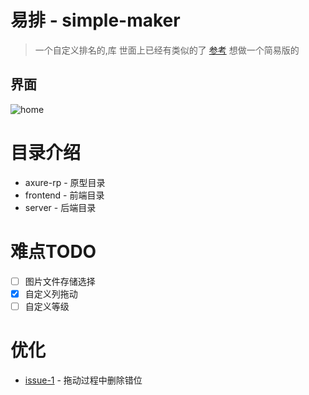 # 易排 - simple-maker
> 一个自定义排名的,库
> 世面上已经有类似的了
> [参考](https://tiermaker.com/single-use-tier-list/)
> 想做一个简易版的

## 界面
![home](https://github.com/zhoufanglu/simple-maker/blob/dev-1.0/frontend/src/assets/imgs/introduce/home.png)

# 目录介绍
- axure-rp - 原型目录
- frontend - 前端目录
- server - 后端目录

# 难点TODO
- [ ] 图片文件存储选择
- [x] 自定义列拖动
- [ ] 自定义等级

# 优化
- [issue-1](https://github.com/zhoufanglu/simple-maker/issues/1) - 拖动过程中删除错位 
